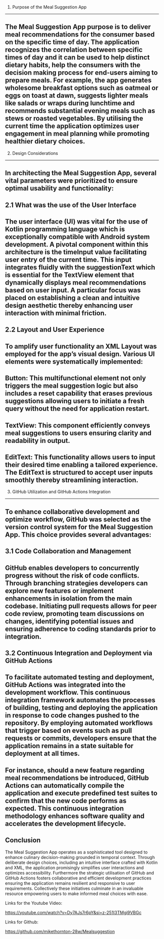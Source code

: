 1. Purpose of the Meal Suggestion App
------------------------------------------------------------------------------
The Meal Suggestion App purpose is to deliver meal recommendations for the consumer based on the specific time of day. The application recognizes the correlation between specific times of day and it can be used to help distinct dietary habits, help the consumers with the decision making process for end-users aiming to prepare meals. For example, the app generates wholesome breakfast options such as oatmeal or eggs on toast at dawn, suggests lighter meals like salads or wraps during lunchtime and recommends substantial evening meals such as stews or roasted vegetables. By utilising the current time the application optimizes user engagement in meal planning while promoting healthier dietary choices.
----------------------------------------------------------------------------------------------
2. Design Considerations
----------------------------------------------------------------------------------------------
In architecting the Meal Suggestion App, several vital parameters were prioritized to ensure optimal usability and functionality:
--------------------------------------------------------------------------------------------------
2.1 What was the use of the User Interface
-------------------------------------------------
The user interface (UI) was vital for the use of Kotlin programming language which is exceptionally compatible with Android system development. A pivotal component within this architecture is the timeInput value facilitating user entry of the current time. This input integrates fluidly with the suggestionText which is essential for the TextView element that dynamically displays meal recommendations based on user input. A particular focus was placed on establishing a clean and intuitive design aesthetic thereby enhancing user interaction with minimal friction.
------------------------------------------------------
2.2 Layout and User Experience
------------------------------------------------------
To amplify user functionality an XML Layout was employed for the app’s visual design. Various UI elements were systematically implemented:
-----------------------------------------------------------
Button: This multifunctional element not only triggers the meal suggestion logic but also includes a reset capability that erases previous suggestions allowing users to initiate a fresh query without the need for application restart.
----------------------------------------------------------------------
TextView: This component efficiently conveys meal suggestions to users ensuring clarity and readability in output.
--------------------------------------------------------------------------
EditText: This functionality allows users to input their desired time enabling a tailored experience. The EditText is structured to accept user inputs smoothly thereby streamlining interaction.
---------------------------------------------------------------------
3. GitHub Utilization and GitHub Actions Integration
----------------------------------------------------------
To enhance collaborative development and optimize workflow, GitHub was selected as the version control system for the Meal Suggestion App. This choice provides several advantages:
-------------------------------------------------------------
3.1 Code Collaboration and Management
--------------------------------------------------------------
GitHub enables developers to concurrently progress without the risk of code conflicts. Through branching strategies developers can explore new features or implement enhancements in isolation from the main codebase. Initiating pull requests allows for peer code review, promoting team discussions on changes, identifying potential issues and ensuring adherence to coding standards prior to integration.
----------------------------------------------------------------
3.2 Continuous Integration and Deployment via GitHub Actions
---------------------------------------------------------------
To facilitate automated testing and deployment, GitHub Actions was integrated into the development workflow. This continuous integration framework automates the processes of building, testing and deploying the application in response to code changes pushed to the repository. By employing automated workflows that trigger based on events such as pull requests or commits, developers ensure that the application remains in a state suitable for deployment at all times.
----------------------------------------------------------------
For instance, should a new feature regarding meal recommendations be introduced, GitHub Actions can automatically compile the application and execute predefined test suites to confirm that the new code performs as expected. This continuous integration methodology enhances software quality and accelerates the development lifecycle.
------------------------------------------------------------------------
Conclusion
-----------------------------------------
The Meal Suggestion App operates as a sophisticated tool designed to enhance culinary decision-making grounded in temporal context. Through deliberate design choices, including an intuitive interface crafted with Kotlin and XML, the application promisingly simplifies user interactions and optimizes accessibility. Furthermore the strategic utilisation of GitHub and GitHub Actions fosters collaborative and efficient development practices ensuring the application remains resilient and responsive to user requirements. Collectively these initiatives culminate in an invaluable resource empowering users to make informed meal choices with ease.

Links for the Youtube Video:

https://youtube.com/watch?v=Dy7AJs7r6pY&si=z-251I3TMgi9VBGc

Links for Github:

https://github.com/mikethornton-28w/Mealsuggestion
